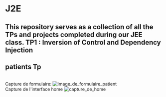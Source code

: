 # J2E
This repository serves as a collection of all the TPs and projects completed during our JEE class.
TP1 : Inversion of Control and Dependency Injection 
---------------------------------------------------
patients Tp
------------
</br>Capture de formulaire:
<img src="https://s6.imgcdn.dev/SEzUa.png" alt="image_de_formulaire_patient" />
</br>Capture de l'interface home
<img src="https://s6.imgcdn.dev/SEaVw.png" alt="capture_de_home" />

